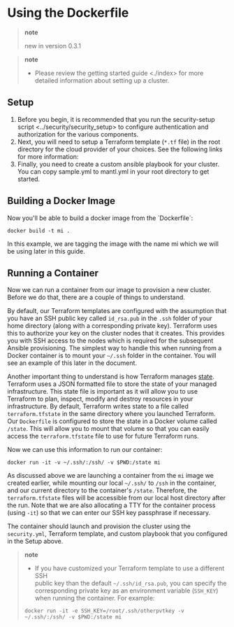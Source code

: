# Using the Dockerfile

> **note**
> 
> new in version 0.3.1

> **note**
> 
>   - Please review the getting started guide \<./index\> for more  
>     detailed information about setting up a cluster.

## Setup

1.  Before you begin, it is recommended that you run the security-setup
    script \<../security/security\_setup\> to configure authentication
    and authorization for the various components.
2.  Next, you will need to setup a Terraform template (`*.tf` file) in
    the root directory for the cloud provider of your choices. See the
    following links for more information:
3.  Finally, you need to create a custom ansible playbook for your
    cluster. You can copy sample.yml to mantl.yml in your root directory
    to get started.

## Building a Docker Image

Now you'll be able to build a docker image from the \`Dockerfile\`:

`docker build -t mi .`

In this example, we are tagging the image with the name mi which we will
be using later in this guide.

## Running a Container

Now we can run a container from our image to provision a new cluster.
Before we do that, there are a couple of things to understand.

By default, our Terraform templates are configured with the assumption
that you have an SSH public key called `id_rsa.pub` in the `.ssh` folder
of your home directory (along with a corresponding private key).
Terraform uses this to authorize your key on the cluster nodes that it
creates. This provides you with SSH access to the nodes which is
required for the subsequent Ansible provisioning. The simplest way to
handle this when running from a Docker container is to mount your
`~/.ssh` folder in the container. You will see an example of this later
in the document.

Another important thing to understand is how Terraform manages
[state](https://www.terraform.io/docs/state/index.html). Terraform uses
a JSON formatted file to store the state of your managed infrastructure.
This state file is important as it will allow you to use Terraform to
plan, inspect, modify and destroy resources in your infrastructure. By
default, Terraform writes state to a file called `terraform.tfstate` in
the same directory where you launched Terraform. Our `Dockerfile` is
configured to store the state in a Docker volume called `/state`. This
will allow you to mount that volume so that you can easily access the
`terraform.tfstate` file to use for future Terraform runs.

Now we can use this information to run our container:

`docker run -it -v ~/.ssh/:/ssh/ -v $PWD:/state mi`

As discussed above we are launching a container from the `mi` image we
created earlier, while mounting our local `~/.ssh/` to `/ssh` in the
container, and our current directory to the container's `/state`.
Therefore, the `terraform.tfstate` files will be accessible from our
local host directory after the run. Note that we are also allocating a
TTY for the container process (using `-it`) so that we can enter our SSH
key passphrase if necessary.

The container should launch and provision the cluster using the
`security.yml`, Terraform template, and custom playbook that you
configured in the Setup above.

> **note**
> 
>   - If you have customized your Terraform template to use a different
>     SSH  
>     public key than the default `~/.ssh/id_rsa.pub`, you can specify
>     the corresponding private key as an environment variable
>     (`SSH_KEY`) when running the container. For example:
> 
> `docker run -it -e SSH_KEY=/root/.ssh/otherpvtkey -v ~/.ssh/:/ssh/ -v
> $PWD:/state mi`

